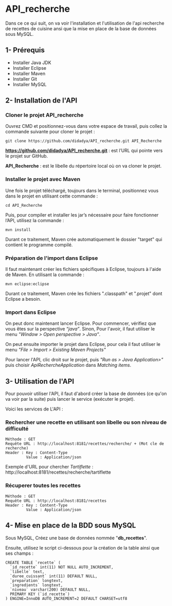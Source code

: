 # API_recherche

Dans ce ce qui suit, on va voir l'installation et l'utilisation de l'api recherche de recettes de cuisine ansi que la mise en place de la base de données sous MySQL.

## 1- Prérequis
* Installer Java JDK
* Installer Eclipse
* Installer Maven
* Installer Git
* Installer MySQL

## 2- Installation de l'API

### Cloner le projet API_recherche
Ouvrez CMD et positionnez-vous dans votre espace de travail, puis collez la commande suivante pour cloner le projet :
```
git clone https://github.com/didadya/API_recherche.git API_Recherche
```
**https://github.com/didadya/API_recherche.git** : est l’URL qui pointe vers le projet sur GitHub.

**API_Recherche** : est le libelle du répertoire local où on va cloner le projet.

### Installer le projet avec Maven

Une fois le projet téléchargé, toujours dans le terminal, positionnez vous dans le projet en utilisant cette commande : 
```
cd API_Recherche
```
Puis, pour compiler et installer les jar’s nécessaire pour faire fonctionner l’API, utilisez la commande : 
```
mvn install
```
Durant ce traitement, Maven crée automatiquement le dossier "target" qui contient le programme compilé.

### Préparation de l'import dans Eclipse 

Il faut maintenant créer les fichiers spécifiques à Eclipse, toujours à l'aide de Maven. En utilisant la commande : 
```
mvn eclipse:eclipse
```
Durant ce traitement, Maven crée les fichiers ".classpath" et ".projet" dont Eclipse a besoin.

### Import dans Eclipse

On peut donc maintenant lancer Eclipse. Pour commencer, vérifiez que vous êtes sur la perspective *“java”*. Sinon, Pour l'avoir, il faut utiliser le menu *"Window > Open perspective > Java"*.

On peut ensuite importer le projet dans Eclipse, pour cela il faut utiliser le menu *"File > Import > Existing Maven Projects"*

Pour lancer l'API, clic droit sur le projet, puis *"Run as > Java Application>"* puis choisir *ApiRechercheApplication* dans *Matching items*.

## 3- Utilisation de l'API

Pour pouvoir utiliser l'API, il faut d'abord créer la base de données (ce qu'on va voir par la suite) puis lancer le service (exécuter le projet).

Voici les services de L'API :

### Rechercher une recette en utilisant son libelle ou son niveau de difficulté
```
Méthode : GET
Requête URL : http://localhost:8181/recettes/recherche/ + (Mot cle de recherche)
Header : Key : Content-Type
         Value : Application/json
```

Exemple d'URL pour chercher *Tartiflette* :  http://localhost:8181/recettes/recherche/tartiflette

### Récuperer toutes les recettes
```
Méthode : GET
Requête URL : http://localhost:8181/recettes
Header : Key : Content-Type
         Value : Application/json
```

## 4- Mise en place de la BDD sous MySQL

Sous MySQL, Créez une base de données nommée "**db_recettes**".

Ensuite, utilisez le script ci-dessous pour la création de la table ainsi que ses champs :
```
CREATE TABLE `recette` (
  `id_recette` int(11) NOT NULL AUTO_INCREMENT,
  `libelle` text,
  `duree_cuissant` int(11) DEFAULT NULL,
  `preparation` longtext,
  `ingredients` longtext,
  `niveau` varchar(200) DEFAULT NULL,
  PRIMARY KEY (`id_recette`)
) ENGINE=InnoDB AUTO_INCREMENT=2 DEFAULT CHARSET=utf8
```

